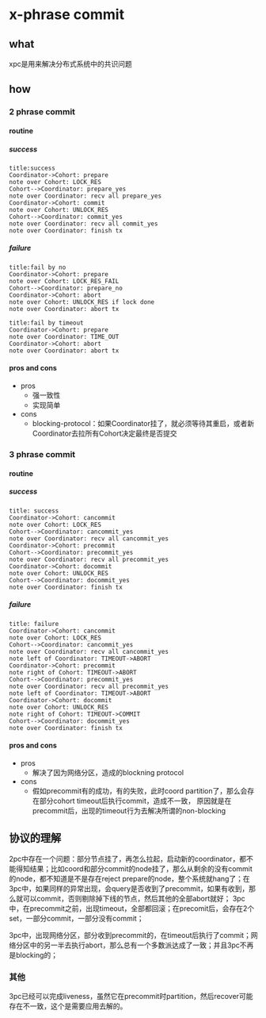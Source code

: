# x-phrase commit

## what
xpc是用来解决分布式系统中的共识问题

## how
### 2 phrase commit
#### routine

##### success
```sequence
title:success
Coordinator->Cohort: prepare
note over Cohort: LOCK_RES
Cohort-->Coordinator: prepare_yes
note over Coordinator: recv all prepare_yes
Coordinator->Cohort: commit
note over Cohort: UNLOCK_RES
Cohort-->Coordinator: commit_yes
note over Coordinator: recv all commit_yes
note over Coordinator: finish tx
```

##### failure
```sequence
title:fail by no
Coordinator->Cohort: prepare
note over Cohort: LOCK_RES_FAIL
Cohort-->Coordinator: prepare_no
Coordinator->Cohort: abort
note over Cohort: UNLOCK_RES if lock done
note over Coordinator: abort tx
```

```sequence
title:fail by timeout 
Coordinator->Cohort: prepare
note over Coordinator: TIME_OUT
Coordinator->Cohort: abort
note over Coordinator: abort tx
```


#### pros and cons
- pros
	- 强一致性
	- 实现简单
- cons
	- blocking-protocol：如果Coordinator挂了，就必须等待其重启，或者新Coordinator去拉所有Cohort决定最终是否提交
	
### 3 phrase commit
#### routine
##### success
```sequence
title: success
Coordinator->Cohort: cancommit
note over Cohort: LOCK_RES
Cohort-->Coordinator: cancommit_yes
note over Coordinator: recv all cancommit_yes
Coordinator->Cohort: precommit
Cohort-->Coordinator: precommit_yes
note over Coordinator: recv all precommit_yes
Coordinator->Cohort: docommit
note over Cohort: UNLOCK_RES
Cohort-->Coordinator: docommit_yes
note over Coordinator: finish tx
```

##### failure
```sequence
title: failure
Coordinator->Cohort: cancommit
note over Cohort: LOCK_RES
Cohort-->Coordinator: cancommit_yes
note over Coordinator: recv all cancommit_yes
note left of Coordinator: TIMEOUT->ABORT
Coordinator->Cohort: precommit
note right of Cohort: TIMEOUT->ABORT
Cohort-->Coordinator: precommit_yes
note over Coordinator: recv all precommit_yes
note left of Coordinator: TIMEOUT->ABORT
Coordinator->Cohort: docommit
note over Cohort: UNLOCK_RES
note right of Cohort: TIMEOUT->COMMIT
Cohort-->Coordinator: docommit_yes
note over Coordinator: finish tx
```


#### pros and cons
- pros
	- 解决了因为网络分区，造成的blockning protocol
- cons
  - 假如precommit有的成功，有的失败，此时coord partition了，那么会存在部分cohort timeout后执行commit，造成不一致， 原因就是在precommit后，出现的timeout行为去解决所谓的non-blocking

## 协议的理解
2pc中存在一个问题：部分节点挂了，再怎么拉起，启动新的coordinator，都不能得知结果；比如coord和部分commit的node挂了，那么从剩余的没有commit的node，都不知道是不是存在reject prepare的node，整个系统就hang了；在3pc中，如果同样的异常出现，会query是否收到了precommit，如果有收到，那么就可以commit，否则剔除掉下线的节点，然后其他的全部abort就好；
3pc中，在precommit之前，出现timeout，全部都回滚；在precomit后，会存在2个set，一部分commit，一部分没有commit；

3pc中，出现网络分区，部分收到precommit的，在timeout后执行了commit；网络分区中的另一半去执行abort，那么总有一个多数派达成了一致；并且3pc不再是blocking的；

### 其他
3pc已经可以完成liveness，虽然它在precommit时partition，然后recover可能存在不一致，这个是需要应用去解的。